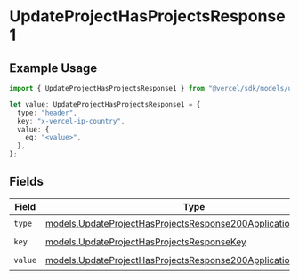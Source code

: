 # UpdateProjectHasProjectsResponse1

## Example Usage

```typescript
import { UpdateProjectHasProjectsResponse1 } from "@vercel/sdk/models/updateprojectop.js";

let value: UpdateProjectHasProjectsResponse1 = {
  type: "header",
  key: "x-vercel-ip-country",
  value: {
    eq: "<value>",
  },
};
```

## Fields

| Field                                                                                                                                  | Type                                                                                                                                   | Required                                                                                                                               | Description                                                                                                                            |
| -------------------------------------------------------------------------------------------------------------------------------------- | -------------------------------------------------------------------------------------------------------------------------------------- | -------------------------------------------------------------------------------------------------------------------------------------- | -------------------------------------------------------------------------------------------------------------------------------------- |
| `type`                                                                                                                                 | [models.UpdateProjectHasProjectsResponse200ApplicationJSONType](../models/updateprojecthasprojectsresponse200applicationjsontype.md)   | :heavy_check_mark:                                                                                                                     | N/A                                                                                                                                    |
| `key`                                                                                                                                  | [models.UpdateProjectHasProjectsResponseKey](../models/updateprojecthasprojectsresponsekey.md)                                         | :heavy_check_mark:                                                                                                                     | N/A                                                                                                                                    |
| `value`                                                                                                                                | [models.UpdateProjectHasProjectsResponse200ApplicationJSONValue](../models/updateprojecthasprojectsresponse200applicationjsonvalue.md) | :heavy_check_mark:                                                                                                                     | N/A                                                                                                                                    |